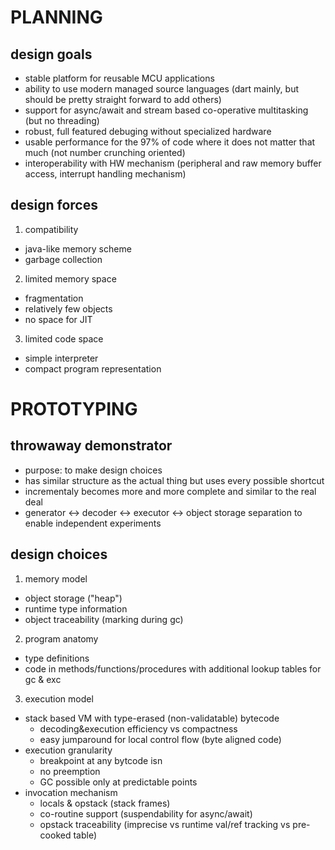 PLANNING
========

design goals
------------

 - stable platform for reusable MCU applications
 - ability to use modern managed source languages (dart mainly, but should be pretty straight forward to add others)
 - support for async/await and stream based co-operative multitasking (but no threading)
 - robust, full featured debuging without specialized hardware
 - usable performance for the 97% of code where it does not matter that much (not number crunching oriented)
 - interoperability with HW mechanism (peripheral and raw memory buffer access, interrupt handling mechanism)

design forces
-------------

1. compatibility
 - java-like memory scheme
 - garbage collection

2. limited memory space
 - fragmentation
 - relatively few objects
 - no space for JIT

3. limited code space 
 - simple interpreter 
 - compact program representation

PROTOTYPING
===========

throwaway demonstrator
----------------------

 - purpose: to make design choices
 - has similar structure as the actual thing but uses every possible shortcut 
 - incrementaly becomes more and more complete and similar to the real deal
 - generator <-> decoder <-> executor <-> object storage separation to enable independent experiments

design choices
--------------

1. memory model
 - object storage ("heap")
 - runtime type information
 - object traceability (marking during gc)

2. program anatomy
 - type definitions
 - code in methods/functions/procedures with additional lookup tables for gc & exc

3. execution model
 - stack based VM with type-erased (non-validatable) bytecode
   - decoding&execution efficiency vs compactness
   - easy jumparound for local control flow (byte aligned code)
 - execution granularity
   - breakpoint at any bytcode isn
   - no preemption
   - GC possible only at predictable points
 - invocation mechanism
   - locals & opstack (stack frames)
   - co-routine support (suspendability for async/await)
   - opstack traceability (imprecise vs runtime val/ref tracking vs pre-cooked table)
